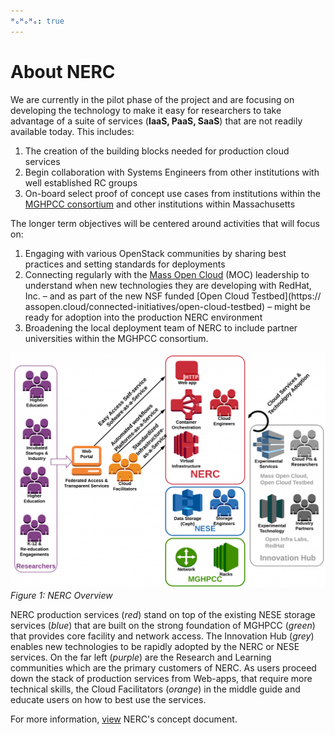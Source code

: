 ```yaml
---
ᴴₒᴴₒᴴₒ: true
---
```


# About NERC

We are currently in the pilot phase of the project and are focusing on
developing the technology to make it easy for researchers to take advantage of
a suite of services (**IaaS, PaaS, SaaS**) that are not readily available
today. This includes:

1. The creation of the building blocks needed for production cloud services
2. Begin collaboration with Systems Engineers from other institutions with well
established RC groups
3. On-board select proof of concept use cases from institutions within the
[MGHPCC consortium](https://www.mghpcc.org/resources/) and other institutions
within Massachusetts

The longer term objectives will be centered around activities that will focus on:

1. Engaging with various OpenStack communities by sharing best practices and
setting standards for deployments
2. Connecting regularly with the [Mass Open Cloud](https://massopen.cloud/)
(MOC) leadership to understand when new technologies they are developing with
RedHat, Inc. – and as part of the new NSF funded [Open Cloud Testbed](https://
assopen.cloud/connected-initiatives/open-cloud-testbed) – might be ready for
adoption into the production NERC environment
3. Broadening the local deployment team of NERC to include partner universities
within the MGHPCC consortium.

![NERC-overview](images/NERC-Diagram-MOC.png)
*Figure 1: NERC Overview*

NERC production services (*red*) stand on top of the existing NESE storage
services (*blue*) that are built on the strong foundation of MGHPCC (*green*) that
provides core facility and network access. The Innovation Hub (*grey*) enables
new technologies to be rapidly adopted by the NERC or NESE services. On the
far left (*purple*) are the Research and Learning communities which are the
primary customers of NERC. As users proceed down the stack of production
services from Web-apps, that require more technical skills, the Cloud
Facilitators (*orange*) in the middle guide and educate users on how to best
use the services.

For more information,
[view](https://docs.google.com/document/d/1-bwdvVCx_pufAidylJGUH0E3jAjfg2TQibDPTO4yDt0/edit?usp=sharing)
NERC's concept document.
